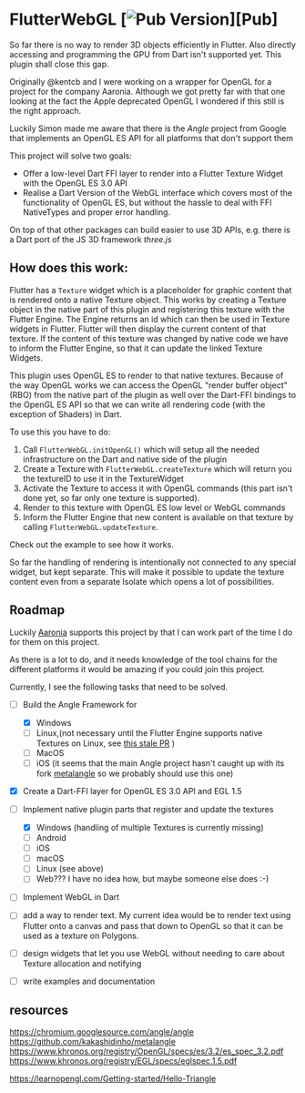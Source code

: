 # FlutterWebGL [![Pub Version](https://img.shields.io/pub/v/flutter_web_gl)][Pub]

So far there is no way to render 3D objects efficiently in Flutter. Also directly accessing and programming the GPU from Dart isn't supported yet. This plugin shall close this gap. 

Originally @kentcb and I were working on a wrapper for OpenGL for a project for the company Aaronia. Although we got pretty far with that one looking at the fact the Apple deprecated OpenGL I wondered if this still is the right approach. 

Luckily Simon made me aware that there is the *Angle* project from Google that implements an OpenGL ES API for all platforms that don't support them

This project will solve two goals:

* Offer a low-level Dart FFI layer to render into a Flutter Texture Widget with the OpenGL ES 3.0 API
* Realise a Dart Version of the WebGL interface which covers most of the functionality of OpenGL ES, but without the hassle to deal with FFI NativeTypes and proper error handling.

On top of that other packages can build easier to use 3D APIs, e.g. there is a Dart port of the JS 3D framework *three.js*

## How does this work:

Flutter has a `Texture` widget which is a placeholder for graphic content that is rendered onto a native Texture object. This works by creating a Texture object in the native part of this plugin and registering this texture with the Flutter Engine. The Engine returns an id which can then be used in Texture widgets in Flutter.
Flutter will then display the current content of that texture. If the content of this texture was changed by native code we have to inform the Flutter Engine, so that it can update the linked Texture Widgets.

This plugin uses OpenGL ES to render to that native textures. Because of the way OpenGL works we can access the OpenGL "render buffer object" (RBO) from the native part of the plugin as well over the Dart-FFI bindings to the OpenGL ES API so that we can write all rendering code (with the exception of Shaders) in Dart.

To use this you have to do:

1. Call `FlutterWebGL.initOpenGL()` which will setup all the needed infrastructure on the Dart and native side of the plugin
2. Create a Texture with `FlutterWebGL.createTexture` which will return you the textureID to use it in the TextureWidget
3. Activate the Texture to access it with OpenGL commands (this part isn't done yet, so far only one texture is supported).
4. Render to this texture with OpenGL ES low level or WebGL commands
5. Inform the Flutter Engine that new content is available on that texture by calling `FlutterWebGL.updateTexture`.

Check out the example to see how it works.

So far the handling of rendering is intentionally not connected to any special widget, but kept separate. This will make it possible to update the texture content even from a separate Isolate which opens a lot of possibilities.

## Roadmap

Luckily [Aaronia](https://aaronia.de) supports this project by that I can work part of the time I do for them on this project. 

As there is a lot to do, and it needs knowledge of the tool chains for the different platforms it would be amazing if you could join this project.

Currently, I see the following tasks that need to be solved.

- [ ] Build the Angle Framework for 
    - [x] Windows 
    - [ ] Linux,(not necessary until the Flutter Engine supports native Textures on Linux, see [this stale PR](https://github.com/flutter/engine/pull/20714) )
    - [ ] MacOS 
    - [ ] iOS (it seems that the main Angle project hasn't caught up with its fork [metalangle](https://github.com/kakashidinho/metalangle) so we probably should use this one)
- [x] Create a Dart-FFI layer for OpenGL ES 3.0 API and EGL 1.5
- [ ] Implement native plugin parts that register and update the textures
    - [x] Windows (handling of multiple Textures is currently missing) 
    - [ ] Android
    - [ ] iOS
    - [ ] macOS
    - [ ] Linux (see above)
    - [ ] Web??? I have no idea how, but maybe someone else does :-)
- [ ] Implement WebGL in Dart
- [ ] add a way to render text. My current idea would be to render text using Flutter onto a canvas and pass that down to OpenGL so that it can be used as a texture on Polygons.

- [ ] design widgets that let you use WebGL without needing to care about Texture allocation and notifying 
- [ ] write examples and documentation


## resources
https://chromium.googlesource.com/angle/angle
https://github.com/kakashidinho/metalangle
https://www.khronos.org/registry/OpenGL/specs/es/3.2/es_spec_3.2.pdf
https://www.khronos.org/registry/EGL/specs/eglspec.1.5.pdf

https://learnopengl.com/Getting-started/Hello-Triangle